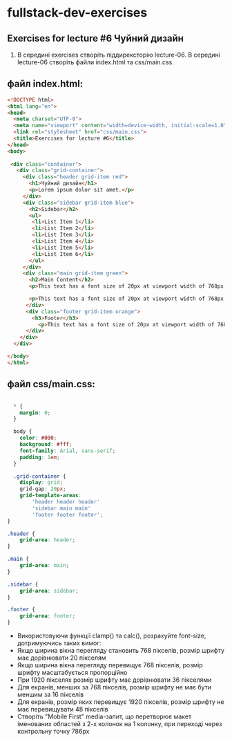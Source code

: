 # fullstack-dev-exercises

## Exercises for lecture #6 Чуйний дизайн

1. В середині exercises створіть піддирексторію lecture-06. В середині lecture-06 створіть файли index.html та css/main.css. 

## файл index.html:

```html
<!DOCTYPE html>
<html lang="en">
<head>
  <meta charset="UTF-8">
  <meta name="viewport" content="width=device-width, initial-scale=1.0">
  <link rel="stylesheet" href="css/main.css">
  <title>Exercises for lecture #6</title>
</head>
<body>
  
 <div class="container">
   <div class="grid-container">
     <div class="header grid-item red">
       <h1>Чуйний дизайн</h1>
       <p>Lorem ipsum dolor sit amet.</p>
     </div>
     <div class="sidebar grid-item blue">
       <h2>Sidebar</h2>
       <ul>
        <li>List Item 1</li>
        <li>List Item 2</li>
        <li>List Item 3</li>
        <li>List Item 4</li>
        <li>List Item 5</li>
        <li>List Item 6</li>
       </ul>
     </div>
     <div class="main grid-item green">
       <h2>Main Content</h2>
       <p>This text has a font size of 20px at viewport width of 768px and font size of 36px when viewport width is 1920px. But if the viewport width is less than 768px, the font-size won't get lower than 16px and if the viewport width is more than 1920px font size will stop scaling at 48px. </p>

       <p>This text has a font size of 20px at viewport width of 768px and font size of 36px when viewport width is 1920px. But if the viewport width is less than 768px, the font-size won't get lower than 16px and if the viewport width is more than 1920px font size will stop scaling at 48px. </p>
      </div>
      <div class="footer grid-item orange">
        <h3>Footer</h3>
          <p>This text has a font size of 20px at viewport width of 768px and font size of 36px when viewport width is 1920px. But if the viewport width is less than 768px, the font-size won't get lower than 16px and if the viewport width is more than 1920px font size will stop scaling at 48px. </p>
      </div>
    </div>
  </div>

</body>
</html>

```

## файл css/main.css:

```css

  * {
    margin: 0;
  }

  body {
    color: #000;
    background: #fff;
    font-family: Arial, sans-serif;
    padding: 1em;
  }

  .grid-container {
    display: grid;
    grid-gap: 20px;
    grid-template-areas:
        'header header header'
        'sidebar main main'
        'footer footer footer';
}

.header {
    grid-area: header;
}

.main {
    grid-area: main;
}

.sidebar {
    grid-area: sidebar;
}

.footer {
    grid-area: footer;
}

```

  - Використовуючи функції clamp() та calc(), розрахуйте font-size, дотримуючись таких вимог:
  - Якщо ширина вікна перегляду становить 768 пікселів, розмір шрифту має дорівнювати 20 пікселям
  - Якщо ширина вікна перегляду перевищує 768 пікселів, розмір шрифту масштабується пропорційно
  - При 1920 пікселях розмір шрифту має дорівнювати 36 пікселями
  - Для екранів, менших за 768 пікселів, розмір шрифту не має бути меншим за 16 пікселів
  - Для екранів, розмір яких перевищує 1920 пікселів, розмір шрифту не має перевищувати 48 пікселів
  - Створіть "Mobile First" media-запит, що перетворює макет іменованих областей з 2-х колонок на 1 колонку, при переході через контрольну точку 786px

